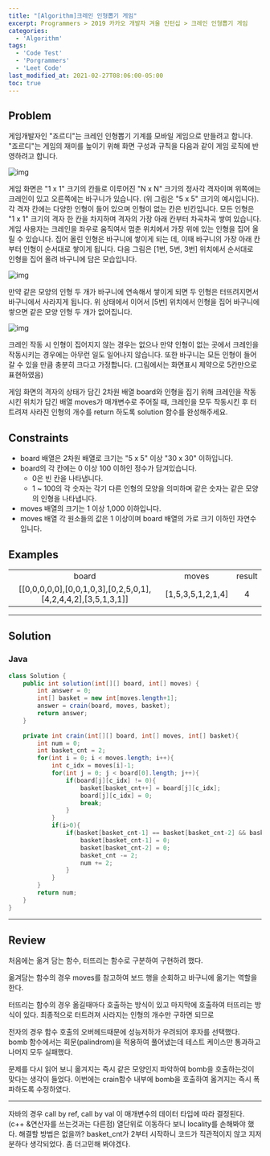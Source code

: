 ```yaml
---
title: "[Algorithm]크레인 인형뽑기 게임"
excerpt: Programmers > 2019 카카오 개발자 겨울 인턴십 > 크레인 인형뽑기 게임
categories:
  - 'Algorithm'
tags:
  - 'Code Test'
  - 'Porgrammers'
  - 'Leet Code'
last_modified_at: 2021-02-27T08:06:00-05:00
toc: true
---
```


## Problem

게임개발자인 "죠르디"는 크레인 인형뽑기 기계를 모바일 게임으로 만들려고 합니다.
"죠르디"는 게임의 재미를 높이기 위해 화면 구성과 규칙을 다음과 같이 게임 로직에 반영하려고 합니다.

![img](https://grepp-programmers.s3.ap-northeast-2.amazonaws.com/files/production/69f1cd36-09f4-4435-8363-b71a650f7448/crane_game_101.png)

게임 화면은 "1 x 1" 크기의 칸들로 이루어진 "N x N" 크기의 정사각 격자이며 위쪽에는 크레인이 있고 오른쪽에는 바구니가 있습니다. (위 그림은 "5 x 5" 크기의 예시입니다). 각 격자 칸에는 다양한 인형이 들어 있으며 인형이 없는 칸은 빈칸입니다. 모든 인형은 "1 x 1" 크기의 격자 한 칸을 차지하며 격자의 가장 아래 칸부터 차곡차곡 쌓여 있습니다. 게임 사용자는 크레인을 좌우로 움직여서 멈춘 위치에서 가장 위에 있는 인형을 집어 올릴 수 있습니다. 집어 올린 인형은 바구니에 쌓이게 되는 데, 이때 바구니의 가장 아래 칸부터 인형이 순서대로 쌓이게 됩니다. 다음 그림은 [1번, 5번, 3번] 위치에서 순서대로 인형을 집어 올려 바구니에 담은 모습입니다.

![img](https://grepp-programmers.s3.ap-northeast-2.amazonaws.com/files/production/638e2162-b1e4-4bbb-b0d7-62d31e97d75c/crane_game_102.png)

만약 같은 모양의 인형 두 개가 바구니에 연속해서 쌓이게 되면 두 인형은 터뜨려지면서 바구니에서 사라지게 됩니다. 위 상태에서 이어서 [5번] 위치에서 인형을 집어 바구니에 쌓으면 같은 모양 인형 두 개가 없어집니다.

![img](https://grepp-programmers.s3.ap-northeast-2.amazonaws.com/files/production/8569d736-091e-4771-b2d3-7a6e95a20c22/crane_game_103.gif)

크레인 작동 시 인형이 집어지지 않는 경우는 없으나 만약 인형이 없는 곳에서 크레인을 작동시키는 경우에는 아무런 일도 일어나지 않습니다. 또한 바구니는 모든 인형이 들어갈 수 있을 만큼 충분히 크다고 가정합니다. (그림에서는 화면표시 제약으로 5칸만으로 표현하였음)

게임 화면의 격자의 상태가 담긴 2차원 배열 board와 인형을 집기 위해 크레인을 작동시킨 위치가 담긴 배열 moves가 매개변수로 주어질 때, 크레인을 모두 작동시킨 후 터트려져 사라진 인형의 개수를 return 하도록 solution 함수를 완성해주세요.

## Constraints  

- board 배열은 2차원 배열로 크기는 "5 x 5" 이상 "30 x 30" 이하입니다.
- board의 각 칸에는 0 이상 100 이하인 정수가 담겨있습니다.
  - 0은 빈 칸을 나타냅니다.
  - 1 ~ 100의 각 숫자는 각기 다른 인형의 모양을 의미하며 같은 숫자는 같은 모양의 인형을 나타냅니다.
- moves 배열의 크기는 1 이상 1,000 이하입니다.
- moves 배열 각 원소들의 값은 1 이상이며 board 배열의 가로 크기 이하인 자연수입니다.

## Examples

<table style="text-align:center">
    <tr><td>board</td><td>moves</td><td>result</td></tr>
    <tr><td>[[0,0,0,0,0],[0,0,1,0,3],[0,2,5,0,1],[4,2,4,4,2],[3,5,1,3,1]]	</td><td>[1,5,3,5,1,2,1,4]</td><td>4</td></tr>

</table>
<hr>

## Solution

### Java  

```java
class Solution {
    public int solution(int[][] board, int[] moves) {
        int answer = 0;
        int[] basket = new int[moves.length+1];
        answer = crain(board, moves, basket);
        return answer;
    }
    
    private int crain(int[][] board, int[] moves, int[] basket){
        int num = 0;
        int basket_cnt = 2;
        for(int i = 0; i < moves.length; i++){
            int c_idx = moves[i]-1;
            for(int j = 0; j < board[0].length; j++){
                if(board[j][c_idx] != 0){
                    basket[basket_cnt++] = board[j][c_idx];
                    board[j][c_idx] = 0;
                    break;
                }                 
            }
            if(i>0){
                if(basket[basket_cnt-1] == basket[basket_cnt-2] && basket[basket_cnt-1] != 0){
                    basket[basket_cnt-1] = 0;
                    basket[basket_cnt-2] = 0;
                    basket_cnt -= 2;
                    num += 2;
                }
            }
        }
        return num;
    }
}
```

<hr>  

## Review  

처음에는 옮겨 담는 함수, 터뜨리는 함수로 구분하여 구현하려 했다.

옮겨담는 함수의 경우 moves를 참고하여 보드 행을 순회하고 바구니에 옮기는 역할을 한다. 

터뜨리는 함수의 경우 옮길때마다 호출하는 방식이 있고 마지막에 호출하여 터뜨리는 방식이 있다. 
최종적으로 터트려져 사라지는 인형의 개수만 구하면 되므로 

전자의 경우 함수 호출의 오버헤드때문에 성능저하가 우려되어 후자를 선택했다.  
bomb 함수에서는 회문(palindrom)을 적용하여 풀어냈는데 테스트 케이스만 통과하고 나머지 모두 실패했다.

문제를 다시 읽어 보니 옮겨지는 즉시 같은 모양인지 파악하여 bomb을 호출하는것이 맞다는 생각이 들었다.
이번에는 crain함수 내부에 bomb을 호출하여 옮겨지는 즉시 폭파하도록 수정하였다. 

---

자바의 경우 call by ref, call by val 이 매개변수의 데이터 타입에 따라 결정된다.
(c++ &연산자를 쓰는것과는 다른점)
열단위로 이동하다 보니 locality를 손해봐야 했다. 해결할 방법은 없을까?
basket_cnt가 2부터 시작하니 코드가 직관적이지 않고 지저분하다 생각되었다. 좀 더고민해 봐야겠다.
